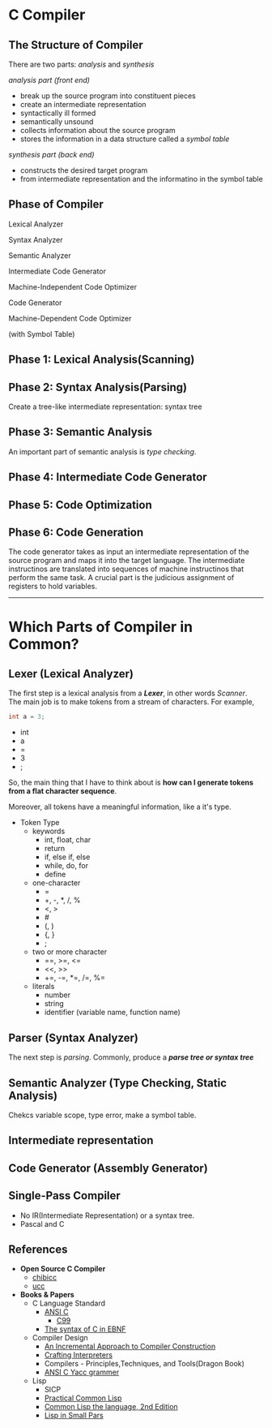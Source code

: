 # C Compiler


## The Structure of Compiler
There are two parts: *analysis* and *synthesis*

*analysis part (front end)*
- break up the source program into constituent pieces
- create an intermediate representation
- syntactically ill formed
- semantically unsound
- collects information about the source program
- stores the information in a data structure called a *symbol table*

*synthesis part (back end)*
- constructs the desired target program
- from intermediate representation and the informatino in the symbol table


## Phase of Compiler

Lexical Analyzer

Syntax Analyzer

Semantic Analyzer

Intermediate Code Generator

Machine-Independent Code Optimizer

Code Generator

Machine-Dependent Code Optimizer

(with Symbol Table)

## Phase 1: Lexical Analysis(Scanning)

## Phase 2: Syntax Analysis(Parsing)
Create a tree-like intermediate representation: syntax tree


## Phase 3: Semantic Analysis
An important part of semantic analysis is *type checking*.


## Phase 4: Intermediate Code Generator

## Phase 5: Code Optimization

## Phase 6: Code Generation
The code generator takes as input an intermediate representation of the source program and maps it into the target language.
The intermediate instructinos are translated into sequences of machine instructinos that perform the same task.
A crucial part is the judicious assignment of registers to hold variables.


---
# Which Parts of Compiler in Common?

## Lexer (Lexical Analyzer)
The first step is a lexical analysis from a ***Lexer***, in other words *Scanner*.  
The main job is to make tokens from a stream of characters. For example,
```c
int a = 3;
```
- int
- a
- =
- 3
- ;

So, the main thing that I have to think about is **how can I generate tokens from a flat character sequence**.

Moreover, all tokens have a meaningful information, like a it's type.
- Token Type
  - keywords
    - int, float, char
    - return
    - if, else if, else
    - while, do, for
    - define
  - one-character
    - =
    - +, -, *, /, %
    - <, >
    - \#
    - (, )
    - {, }
    - ;
  - two or more character
    - ==, >=, <=
    - <<, >>
    - +=, -=, *=, /=, %=
  - literals
    - number
    - string
    - identifier (variable name, function name)


## Parser (Syntax Analyzer)
The next step is *parsing*.
Commonly, produce a ***parse tree or syntax tree***

## Semantic Analyzer (Type Checking, Static Analysis)
Chekcs variable scope, type error, make a symbol table.

## Intermediate representation


## Code Generator (Assembly Generator)



## Single-Pass Compiler
- No IR(Intermediate Representation) or a syntax tree.
- Pascal and C


## References
- **Open Source C Compiler**
  - [chibicc](https://github.com/rui314/chibicc)
  - [ucc](https://github.com/sheisc/ucc162.3)
- **Books & Papers**
  - C Language Standard
    - [ANSI C](https://en.wikipedia.org/wiki/ANSI_C)
      - [C99](https://www.dii.uchile.cl/~daespino/files/Iso_C_1999_definition.pdf)
    - [The syntax of C in EBNF](https://cs.wmich.edu/~gupta/teaching/cs4850/sumII06/The%20syntax%20of%20C%20in%20Backus-Naur%20form.htm)
  - Compiler Design
    - [An Incremental Approach to Compiler Construction](http://scheme2006.cs.uchicago.edu/11-ghuloum.pdf)
    - [Crafting Interpreters](https://craftinginterpreters.com/contents.html)
    - Compilers - Principles,Techniques, and Tools(Dragon Book)
    - [ANSI C Yacc grammer](https://www.quut.com/c/ANSI-C-grammar-y.html)
  - Lisp
    - SICP
    - [Practical Common Lisp](https://gigamonkeys.com/book/)
    - [Common Lisp the language, 2nd Edition](https://www.cs.cmu.edu/Groups/AI/html/cltl/clm/clm.html)
    - [Lisp in Small Pars](http://lisp.plasticki.com/)